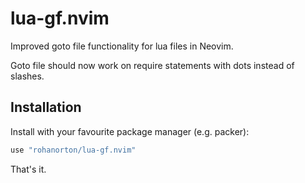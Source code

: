 # lua-gf.nvim

Improved goto file functionality for lua files in Neovim.

Goto file should now work on require statements with dots instead of slashes.

## Installation

Install with your favourite package manager (e.g. packer):

```lua
use "rohanorton/lua-gf.nvim"
```

That's it.
